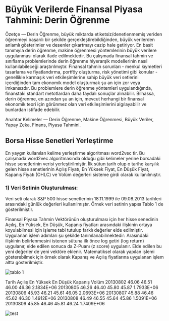 # Büyük Verilerde Finansal Piyasa Tahmini: Derin Öğrenme

Özetçe — Derin Öğrenme, büyük miktarda etiketsiz/denetlenmemiş veriden öğrenmeyi başarılı bir şekilde gerçekleştirebildiğinden, büyük verilerden anlamlı gösterimler ve desenler çıkartmayı cazip hale getiriyor. En basit tanımıyla derin öğrenme, makine öğrenmesi yöntemlerinin büyük verilere uygulanması olarak ifade edilmektedir. Bu çalışmada finansal tahmin ve sınıflama problemlerinde derin öğrenme hiyerarşik modellerinin nasıl kullanılabileceği araştırılmıştır. Finansal tahmin sorunları - menkul kıymetleri tasarlama ve fiyatlandırma, portföy oluşturma, risk yönetimi gibi konular - genellikle karmaşık veri etkileşimlerine sahip büyük veri setlerini içerdiğinden tam ekonomik model oluşturmak şu an için zor veya imkansızdır. Bu problemlere derin öğrenme yöntemleri uygulandığında, finanstaki standart metotlardan daha faydalı sonuçlar alınabilir. Bilhassa, derin öğrenme, en azından şu an için, mevcut herhangi bir finansal ekonomik teori için görünmez olan veri etkileşimlerini algılayabilir ve bunlardan istifade edebilir. 

Anahtar Kelimeler — Derin Öğrenme, Makine Öğrenmesi, Büyük Veriler, Yapay Zeka, Finans, Piyasa Tahmini.



## Borsa Hisse Senetleri Yerleştirme

En yaygın kullanılan kelime yerleştirme algoritması word2vec tir. Bu çalışmada word2vec algoritmasında olduğu gibi kelimeler yerine borsadaki hisse senetlerinin verisi yerleştirilmiştir. İlk sütun tarih olup o tarihe karşılık gelen hisse senetlerinin Açılış Fiyatı, En Yüksek Fiyat, En Düşük Fiyat, Kapanış Fiyatı (OHLC) ve Volüm değerleri sisteme girdi olarak kullanılmıştır. 

### 1)	Veri Setinin Oluşturulması: 
Veri seti olarak S&P 500 hisse senetlerinin 18.11.1999 ile 09.08.2013 tarihleri arasındaki günlük değerleri kullanılmıştır. Örnek veri setinin yapısı Tablo 1 de gösterilmiştir.

Finansal Piyasa Tahmin Vektörünün oluşturulması için her hisse senedinin Açılış, En Yüksek, En Düşük, Kapanış fiyatları arasındaki ilişkinin ortaya koyulabilmesi için işleme tabi tutulup farklı değerler elde edilmiştir. Uygulanan işlem adımları şu şekilde tanımlanabilmektedir: Arasındaki ilişkinin belirlenmesini istenen sütuna ilk önce log getiri (log return) uygulanır, elde edilen sonuca da Z-Puanı (z score) uygulanır. Elde edilen bu yeni değerler de yeni vektöre eklenir. Matematiksel olarak yapılan işlemi gösterebilmek için örnek olarak Kapanış ve Açılış fiyatlarına uygulanan işlem altta gösterilmiştir. 

![tablo 1](https://user-images.githubusercontent.com/29254495/29993032-0a803e60-8fb3-11e7-90c1-24d1e5b02d1c.PNG)


Tarih	Açılış	En Yüksek	En Düşük	Kapanış	Volüm
20130802	46.06	46.51	46.00	46.36	2.1834E+06
20130805	46.26	46.40	45.80	45.87	1.7933E+06
20130806	45.93	46.21	45.61	46.05	2.0693E+06
20130807	45.88	46.46	45.62	46.30	1.4912E+06
20130808	46.49	46.55	45.64	45.86	1.5091E+06
20130809	45.85	46.46	45.81	46.24	1.7409E+06



![test](https://user-images.githubusercontent.com/29254495/29874405-5859908e-8d9f-11e7-8ce7-f797fb2b44dd.PNG)
